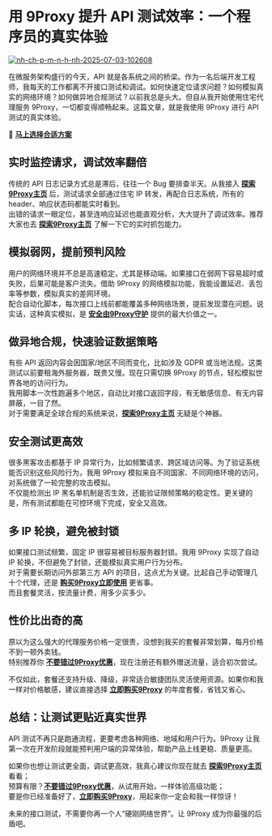 # 用 9Proxy 提升 API 测试效率：一个程序员的真实体验

<a href='https://postimages.org/' target='_blank'><img src='https://i.postimg.cc/d3xFHMG5/nh-ch-p-m-n-h-nh-2025-07-03-102608.png' border='0' alt='nh-ch-p-m-n-h-nh-2025-07-03-102608'/></a>

在微服务架构盛行的今天，API 就是各系统之间的桥梁。作为一名后端开发工程师，我每天的工作都离不开接口测试和调试。如何快速定位请求问题？如何模拟真实的网络环境？如何做异地合规测试？以前我总是头大。但自从我开始使用住宅代理服务 9Proxy，一切都变得顺畅起来。这篇文章，就是我使用 9Proxy 进行 API 测试的真实体验。

🌱 [**马上选择合适方案**](https://the9proxy.short.gy/github-pricing-lucas888)

## 实时监控请求，调试效率翻倍

传统的 API 日志记录方式总是滞后，往往一个 Bug 要排查半天。从我接入 [**探索9Proxy主页**](https://9proxyofficial.short.gy/github-homepage-lucas888) 后，测试请求全部通过住宅 IP 转发，再配合日志系统，所有的 header、响应状态码都能实时看到。  
出错的请求一眼定位，甚至连响应延迟也能直观分析，大大提升了调试效率。推荐大家也去 [**探索9Proxy主页**](https://9proxyofficial.short.gy/github-homepage-lucas888) 了解一下它的实时抓包能力。

## 模拟弱网，提前预判风险

用户的网络环境并不总是高速稳定，尤其是移动端。如果接口在弱网下容易超时或失败，后果可能是客户流失。借助 9Proxy 的网络模拟功能，我能设置延迟、丢包率等参数，模拟真实的差网环境。  
配合自动化脚本，每次接口上线前都能覆盖多种网络场景，提前发现潜在问题。说实话，这种真实模拟，是 [**安全由9Proxy守护**](https://9proxyofficial.short.gy/github-homepage-lucas888) 提供的最大价值之一。

## 做异地合规，快速验证数据策略

有些 API 返回内容会因国家/地区不同而变化，比如涉及 GDPR 或当地法规。这类测试以前要租海外服务器，既贵又慢。现在只需切换 9Proxy 的节点，轻松模拟世界各地的访问行为。  
我用脚本一次性跑遍多个地区，自动比对接口返回字段，有无敏感信息、有无内容屏蔽，一目了然。  
对于需要满足全球合规的系统来说，[**探索9Proxy主页**](https://9proxyofficial.short.gy/github-homepage-lucas888) 无疑是个神器。

## 安全测试更高效

很多黑客攻击都基于 IP 异常行为，比如频繁请求、跨区域访问等。为了验证系统能否识别这些风险行为，我用 9Proxy 模拟来自不同国家、不同网络环境的访问，对系统做了一轮完整的攻击模拟。  
不仅能检测出 IP 黑名单机制是否生效，还能验证限频策略的稳定性。更关键的是，所有测试都能在可控环境下完成，安全又高效。

## 多 IP 轮换，避免被封锁

如果接口测试频繁，固定 IP 很容易被目标服务器封锁。我用 9Proxy 实现了自动 IP 轮换，不但避免了封锁，还能模拟真实用户行为分布。  
对于需要长期访问外部第三方 API 的项目，这点尤为关键。比起自己手动管理几十个代理，还是 [**购买9Proxy立即使用**](https://9proxyofficial.short.gy/github-pricing-lucas888) 更省事。  
而且套餐灵活，按流量计费，用多少买多少。

## 性价比出奇的高

原以为这么强大的代理服务价格一定很贵，没想到我买的套餐非常划算，每月价格不到一顿外卖钱。  
特别推荐你 [**不要错过9Proxy优惠**](https://9proxyofficial.short.gy/github-pricing-lucas888)，现在注册还有额外赠送流量，适合初次尝试。

不仅如此，套餐还支持升级、降级，非常适合敏捷团队灵活使用资源。如果你和我一样对价格敏感，建议直接选择 [**立即购买9Proxy**](https://9proxyofficial.short.gy/github-pricing-lucas888) 的年度套餐，省钱又省心。

## 总结：让测试更贴近真实世界

API 测试不再只是跑通流程，更要考虑各种网络、地域和用户行为。9Proxy 让我第一次在开发阶段就能预判用户端的异常体验，帮助产品上线更稳、质量更高。

如果你也想让测试更全面，调试更高效，我真心建议你现在就去 [**探索9Proxy主页**](https://9proxyofficial.short.gy/github-homepage-lucas888) 看看；  
预算有限？[**不要错过9Proxy优惠**](https://9proxyofficial.short.gy/github-pricing-lucas888)，从试用开始，一样体验高级功能；  
要是你已经准备好了，[**立即购买9Proxy**](https://9proxyofficial.short.gy/github-pricing-lucas888)，用起来你一定会和我一样惊讶！

未来的接口测试，不需要你再一个人“硬刚网络世界”。让 9Proxy 成为你最强的后盾吧。



